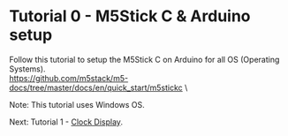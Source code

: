 # Tutorial 0 - M5Stick C & Arduino setup

Follow this tutorial to setup the M5Stick C on Arduino for all OS (Operating Systems).\
https://github.com/m5stack/m5-docs/tree/master/docs/en/quick_start/m5stickc \

Note: This tutorial uses Windows OS.

Next: Tutorial 1 - [Clock Display](https://github.com/kempisabelmaddie/IoT_PolyU/blob/main/smartwatch/pill_alarm_program/Tutorial/Tutorial1.md).
